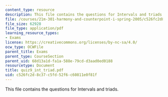```yaml
---
content_type: resource
description: This file contains the questions for Intervals and triads.
file: /courses/21m-301-harmony-and-counterpoint-i-spring-2005/c526fc2d8c37c5fd52f6c60811e0f81f_quiz9_int_triad.pdf
file_size: 62928
file_type: application/pdf
learning_resource_types:
- Exams
license: https://creativecommons.org/licenses/by-nc-sa/4.0/
ocw_type: OCWFile
parent_title: Exams
parent_type: CourseSection
parent_uid: 68d13a1d-fa1a-588e-79cd-d3aad0ed0188
resourcetype: Document
title: quiz9_int_triad.pdf
uid: c526fc2d-8c37-c5fd-52f6-c60811e0f81f
---
```

This file contains the questions for Intervals and triads.